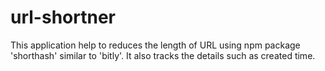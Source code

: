 # url-shortner
This application help to reduces the length of URL using npm package 'shorthash' similar to 'bitly'. It also tracks the details such as created time.
